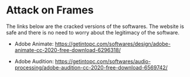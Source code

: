 # Attack on Frames

The links below are the cracked versions of the softwares. The website is safe and there is no need to worry about the legitimacy of the software. 

* Adobe Animate: https://getintopc.com/softwares/design/adobe-animate-cc-2020-free-download-6296318/ 

* Adobe Audition: https://getintopc.com/softwares/audio-processing/adobe-audition-cc-2020-free-download-6569742/

